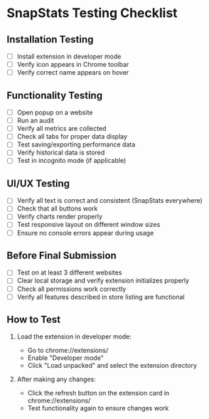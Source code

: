 # SnapStats Testing Checklist

## Installation Testing
- [ ] Install extension in developer mode
- [ ] Verify icon appears in Chrome toolbar
- [ ] Verify correct name appears on hover

## Functionality Testing
- [ ] Open popup on a website
- [ ] Run an audit
- [ ] Verify all metrics are collected
- [ ] Check all tabs for proper data display
- [ ] Test saving/exporting performance data
- [ ] Verify historical data is stored
- [ ] Test in incognito mode (if applicable)

## UI/UX Testing
- [ ] Verify all text is correct and consistent (SnapStats everywhere)
- [ ] Check that all buttons work
- [ ] Verify charts render properly
- [ ] Test responsive layout on different window sizes
- [ ] Ensure no console errors appear during usage

## Before Final Submission
- [ ] Test on at least 3 different websites
- [ ] Clear local storage and verify extension initializes properly
- [ ] Check all permissions work correctly
- [ ] Verify all features described in store listing are functional

## How to Test
1. Load the extension in developer mode:
   - Go to chrome://extensions/
   - Enable "Developer mode"
   - Click "Load unpacked" and select the extension directory

2. After making any changes:
   - Click the refresh button on the extension card in chrome://extensions/
   - Test functionality again to ensure changes work 